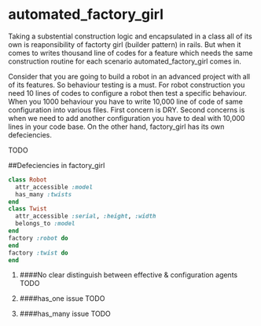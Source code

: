 automated_factory_girl
======================

Taking a substential construction logic and encapsulated in a class all of its own is reaponsibility of factorty girl (builder pattern) in rails. But when it comes to writes thousand line of codes for a feature which needs the same construction routine for each scenario automated_factory_girl comes in.

Consider that you are going to build a robot in an advanced project with all of its features. So behaviour testing is a must. For robot construction you need 10 lines of codes to configure a robot then test a specific behaviour. When you 1000 behaviour you have to write 10,000 line of code of same configuration into various files. First concern is DRY. Second concerns is when we need to add another configuration you have to deal with 10,000 lines in your code base. On the other hand, factory_girl has its own defeciencies.

TODO

##Defeciencies in factory_girl

```ruby
class Robot
  attr_accessible :model
  has_many :twists
end
class Twist
  attr_accessible :serial, :height, :width
  belongs_to :model
end
factory :robot do
end
factory :twist do
end
```

1. ####No clear distinguish between effective & configuration agents
TODO

2. ####has_one issue
TODO

3. ####has_many issue
TODO
